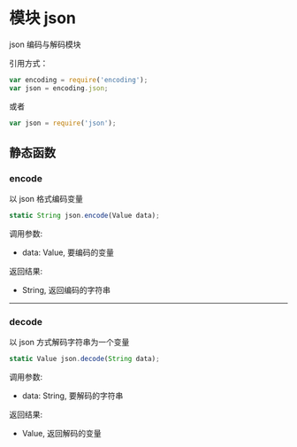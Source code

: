 # 模块 json
json 编码与解码模块

引用方式：
```JavaScript
var encoding = require('encoding');
var json = encoding.json;
```
或者
```JavaScript
var json = require('json');
```
## 静态函数
        
### encode
以 json 格式编码变量
```JavaScript
static String json.encode(Value data);
```

调用参数:
* data: Value, 要编码的变量

返回结果:
* String, 返回编码的字符串

--------------------------
### decode
以 json 方式解码字符串为一个变量
```JavaScript
static Value json.decode(String data);
```

调用参数:
* data: String, 要解码的字符串

返回结果:
* Value, 返回解码的变量

